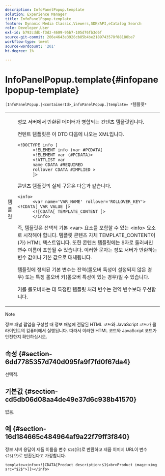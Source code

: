 ```yaml
---
description: InfoPanelPopup.template
solution: Experience Manager
title: InfoPanelPopup.template
feature: Dynamic Media Classic,Viewers,SDK/API,eCatalog Search
role: Developer,User
exl-id: b792cddb-f3d2-4609-95b7-105d76fb3d6f
source-git-commit: 206e4643e3926cb85b4be2189743578f88180be7
workflow-type: tm+mt
source-wordcount: '201'
ht-degree: 1%

---
```


# InfoPanelPopup.template{#infopanelpopup-template}

`[InfoPanelPopup.|<containerId>_infoPanelPopup.]template= *`템플릿`*`

<table id="table_A6B1B446A7AE4A4A8B552C07EC88E518"> 
 <tbody> 
  <tr> 
   <td> <p> <span class="codeph"><span class="varname"> 템플릿</span></span> </p> </td> 
   <td> <p>정보 서버에서 반환된 데이터가 병합되는 컨텐츠 템플릿입니다. </p> <p>컨텐트 템플릿은 이 DTD 다음에 나오는 XML입니다. </p> <p> <code>&lt;!DOCTYPE&nbsp;info&nbsp;[
      &lt;!ELEMENT&nbsp;info&nbsp;(var&nbsp;#PCDATA)
      &lt;!ELEMENT&nbsp;var&nbsp;(#PCDATA)&gt;
      &lt;!ATTLIST&nbsp;var&nbsp;
      name&nbsp;CDATA&nbsp;#REQUIRED
      rollover&nbsp;CDATA&nbsp;#IMPLIED&nbsp;&gt;
      ]&gt;</code> </p> <p>콘텐츠 템플릿의 실제 구문은 다음과 같습니다. </p> <p> <code>&lt;info&gt;
      &lt;var&nbsp;name='VAR_NAME'&nbsp;rollover='ROLLOVER_KEY'&gt;&lt;!CDATA[&nbsp;VAR_VALUE&nbsp;]&gt;
      &lt;![CDATA[&nbsp;TEMPLATE_CONTENT&nbsp;]&gt;
      &lt;/info&gt;</code> </p> <p>즉, 템플릿은 선택적 기본 <span class="codeph"> &lt;var&gt;</span> 요소를 포함할 수 있는 <span class="codeph"> &lt;info&gt;</span> 요소로 시작해야 합니다. 템플릿 콘텐츠 자체 <span class="codeph"> TEMPLATE_CONTENT</span>이(가) HTML 텍스트입니다. 또한 콘텐츠 템플릿에는 <span class="codeph"> $</span>자로 둘러싸인 변수 이름이 포함될 수 있습니다. 이러한 문자는 정보 서버가 반환하는 변수 값이나 기본 값으로 대체됩니다. </p> <p>템플릿에 정의된 기본 변수는 전역(롤오버 특성이 설정되지 않은 경우) 또는 특정 롤오버 키(롤오버 특성이 있는 경우)일 수 있습니다. </p> <p>키를 롤오버하는 데 특정한 템플릿 처리 변수는 전역 변수보다 우선합니다. </p> </td> 
  </tr> 
 </tbody> 
</table>

>[!NOTE]
>
>정보 패널 팝업을 구성할 때 정보 패널에 전달된 HTML 코드와 JavaScript 코드가 클라이언트의 컴퓨터에서 실행됩니다. 따라서 이러한 HTML 코드와 JavaScript 코드가 안전한지 확인하십시오.

## 속성 {#section-6dd7785357d740d095fa9f7fd0f67da4}

선택적.

## 기본값 {#section-cd5db06d08aa4de49e37d6c938b41570}

없음.

## 예 {#section-16d184665c484964af9a22f79ff3f840}

정보 서버 응답이 제품 이름을 변수 `$1$`(으)로 반환하고 제품 이미지 URL이 변수 `$2$`(으)로 반환된다고 가정합니다.

`template=<info><![CDATA[Product description:$1$<br>Product image:<img src="$2$">]]></info>`

